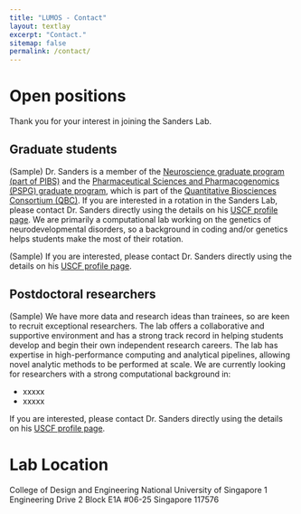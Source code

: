 ```yaml
---
title: "LUMOS - Contact"
layout: textlay
excerpt: "Contact."
sitemap: false
permalink: /contact/
---
```


# Open positions

Thank you for your interest in joining the Sanders Lab.

## Graduate students

(Sample) Dr. Sanders is a member of the [Neuroscience graduate program (part of PIBS)](https://neurograd.ucsf.edu/about-neuroscience-graduate-program) and the [Pharmaceutical Sciences and Pharmacogenomics (PSPG) graduate program](https://pspg.ucsf.edu), which is part of the [Quantitative Biosciences Consortium (QBC)](https://qbc.ucsf.edu). If you are interested in a rotation in the Sanders Lab, please contact Dr. Sanders directly using the details on his [USCF profile page](https://profiles.ucsf.edu/stephan.sanders). We are primarily a computational lab working on the genetics of neurodevelopmental disorders, so a background in coding and/or genetics helps students make the most of their rotation.

(Sample) If you are interested, please contact Dr. Sanders directly using the details on his [USCF profile page](https://profiles.ucsf.edu/stephan.sanders).

## Postdoctoral researchers

(Sample) We have more data and research ideas than trainees, so are keen to recruit exceptional researchers. The lab offers a collaborative and supportive environment and has a strong track record in helping students develop and begin their own independent research careers. The lab has expertise in high-performance computing and analytical pipelines, allowing novel analytic methods to be performed at scale. We are currently looking for researchers with a strong computational background in:

- xxxxx
- xxxxx

If you are interested, please contact Dr. Sanders directly using the details on his [USCF profile page](https://profiles.ucsf.edu/stephan.sanders).


# Lab Location

College of Design and Engineering
National University of Singapore
1 Engineering Drive 2
Block E1A #06-25
Singapore 117576


